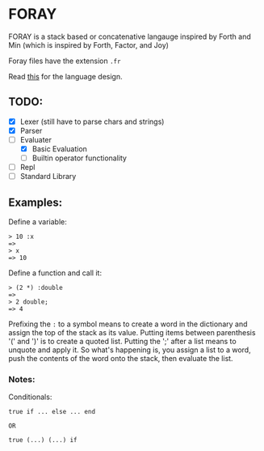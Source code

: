 # FORAY

FORAY is a stack based or concatenative langauge inspired by Forth and Min (which is inspired by Forth, Factor, and Joy)

Foray files have the extension `.fr`

Read [this](./FORAY.md) for the language design.

## TODO:

- [x] Lexer (still have to parse chars and strings)
- [x] Parser
- [ ] Evaluater
  - [x] Basic Evaluation
  - [ ] Builtin operator functionality
- [ ] Repl
- [ ] Standard Library

## Examples:

Define a variable:

```
> 10 :x
=>
> x
=> 10
```

Define a function and call it:

```
> (2 *) :double
=>
> 2 double;
=> 4
```

Prefixing the `:` to a symbol means to create a word in the dictionary and assign the top of the stack as its value.
Putting items between parenthesis '(' and ')' is to create a quoted list. Putting the ';' after a list means to unquote and apply it.
So what's happening is, you assign a list to a word, push the contents of the word onto the stack, then evaluate the list.

### Notes:

Conditionals:

```
true if ... else ... end

OR

true (...) (...) if
```

